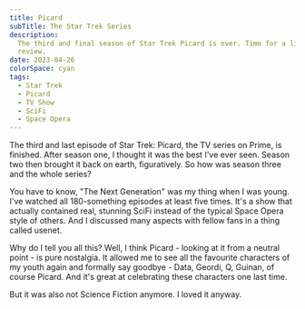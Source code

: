 ```yaml
---
title: Picard
subTitle: The Star Trek Series
description:
  The third and final season of Star Trek Picard is over. Time for a little
  review.
date: 2023-04-26
colorSpace: cyan
tags:
  - Star Trek
  - Picard
  - TV Show
  - SciFi
  - Space Opera
---
```


The third and last episode of Star Trek: Picard, the TV series on Prime, is
finished. After season one, I thought it was the best I've ever seen. Season two
then brought it back on earth, figuratively. So how was season three and the
whole series?

You have to know, "The Next Generation" was my thing when I was young. I've
watched all 180-something episodes at least five times. It's a show that
actually contained real, stunning SciFi instead of the typical Space Opera style
of others. And I discussed many aspects with fellow fans in a thing called
usenet.

Why do I tell you all this? Well, I think Picard - looking at it from a neutral
point - is pure nostalgia. It allowed me to see all the favourite characters of
my youth again and formally say goodbye - Data, Geordi, Q, Guinan, of course
Picard. And it's great at celebrating these characters one last time.

But it was also not Science Fiction anymore. I loved it anyway.
